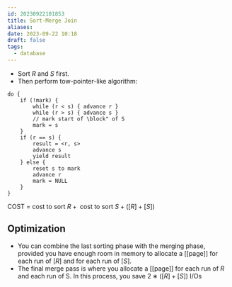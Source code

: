 ```yaml
---
id: 20230922101853
title: Sort-Merge Join
aliases: 
date: 2023-09-22 10:18
draft: false
tags:
  - database
---
```



- Sort $R$ and $S$ first. 
- Then perform tow-pointer-like algorithm: 

``` title="Join Tow Sorted Relation"
do {
	if (!mark) {
		while (r < s) { advance r }
		while (r > s) { advance s }
		// mark start of \block" of S
		mark = s
	}
	if (r == s) {
		result = <r, s>
		advance s
		yield result
	} else {
		reset s to mark
		advance r
		mark = NULL
	}
}
```

COST = $\text{cost to sort } R + \text{ cost to sort } S+ ([R] + [S])$

## Optimization

- You can combine the last sorting phase with the merging phase, provided you have enough room in memory to allocate a [[page]] for each run of $[R]$ and for each run of $[S]$.
- The final merge pass is where you allocate a [[page]] for each run of $R$ and each run of S. In this process, you save $2 ∗ ([R] + [S])$ I/Os